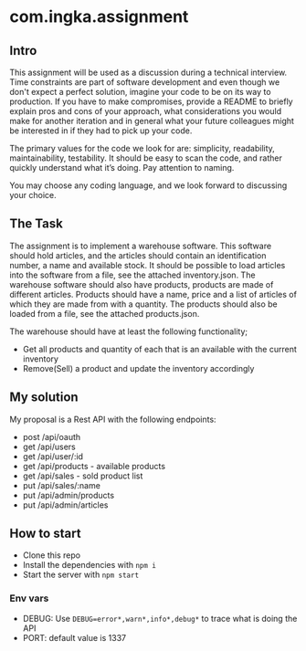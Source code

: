 # com.ingka.assignment

## Intro

This assignment will be used as a discussion during a technical interview.
Time constraints are part of software development and even though we don't expect a perfect solution, imagine your code to be on its way to production.
If you have to make compromises, provide a README to briefly explain pros and cons of your approach, what considerations you would make for another iteration and in general what your
future colleagues might be interested in if they had to pick up your code.

The primary values for the code we look for are: simplicity, readability, maintainability, testability. It should be easy to scan the code, and rather quickly understand what it’s doing.
Pay attention to naming.

You may choose any coding language, and we look forward to discussing your choice.

## The Task

The assignment is to implement a warehouse software. This software should hold articles, and the articles should contain an identification number, a name and available stock.
It should be possible to load articles into the software from a file, see the attached inventory.json.
The warehouse software should also have products, products are made of different articles. Products should have a name, price and a list of articles of which they are made from with a quantity.
The products should also be loaded from a file, see the attached products.json.

The warehouse should have at least the following functionality;

- Get all products and quantity of each that is an available with the current inventory
- Remove(Sell) a product and update the inventory accordingly

## My solution

My proposal is a Rest API with the following endpoints:

- post /api/oauth
- get /api/users
- get /api/user/:id
- get /api/products - available products
- get /api/sales - sold product list
- put /api/sales/:name
- put /api/admin/products
- put /api/admin/articles

## How to start

- Clone this repo
- Install the dependencies with `npm i`
- Start the server with `npm start`

### Env vars

- DEBUG: Use `DEBUG=error*,warn*,info*,debug*` to trace what is doing the API
- PORT: default value is 1337
